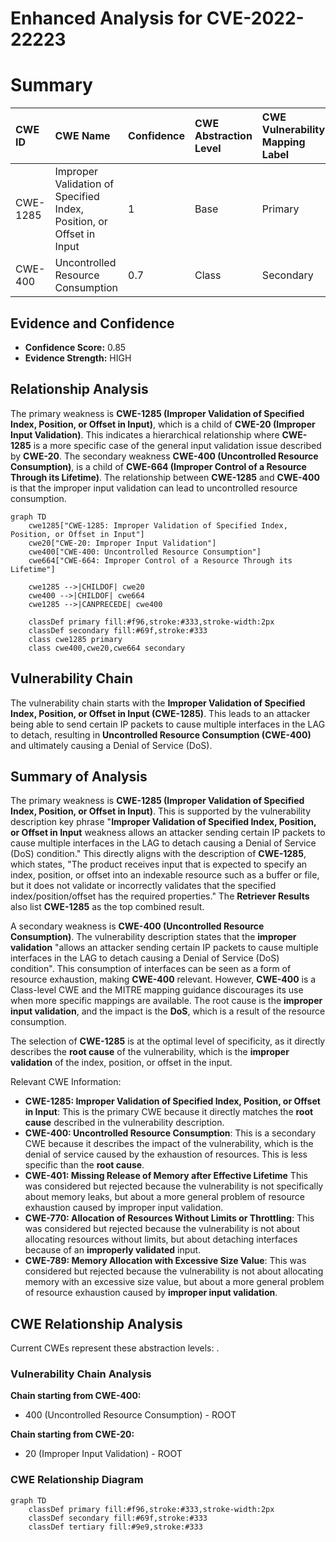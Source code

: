 # Enhanced Analysis for CVE-2022-22223

# Summary
| CWE ID    | CWE Name                                                               | Confidence | CWE Abstraction Level | CWE Vulnerability Mapping Label | CWE-Vulnerability Mapping Notes |
| :--------- | :--------------------------------------------------------------------- | :--------- | :-------------------- | :------------------------------ | :----------------------------- |
| CWE-1285  | Improper Validation of Specified Index, Position, or Offset in Input | 1          | Base                  | Primary                         | Allowed                      |
| CWE-400     | Uncontrolled Resource Consumption                                          | 0.7         | Class                     | Secondary                        | Discouraged                |

## Evidence and Confidence

*   **Confidence Score:** 0.85
*   **Evidence Strength:** HIGH

## Relationship Analysis
The primary weakness is **CWE-1285 (Improper Validation of Specified Index, Position, or Offset in Input)**, which is a child of **CWE-20 (Improper Input Validation)**. This indicates a hierarchical relationship where **CWE-1285** is a more specific case of the general input validation issue described by **CWE-20**. The secondary weakness **CWE-400 (Uncontrolled Resource Consumption)**, is a child of **CWE-664 (Improper Control of a Resource Through its Lifetime)**. The relationship between **CWE-1285** and **CWE-400** is that the improper input validation can lead to uncontrolled resource consumption.

```mermaid
graph TD
    cwe1285["CWE-1285: Improper Validation of Specified Index, Position, or Offset in Input"]
    cwe20["CWE-20: Improper Input Validation"]
    cwe400["CWE-400: Uncontrolled Resource Consumption"]
    cwe664["CWE-664: Improper Control of a Resource Through its Lifetime"]

    cwe1285 -->|CHILDOF| cwe20
    cwe400 -->|CHILDOF| cwe664
    cwe1285 -->|CANPRECEDE| cwe400

    classDef primary fill:#f96,stroke:#333,stroke-width:2px
    classDef secondary fill:#69f,stroke:#333
    class cwe1285 primary
    class cwe400,cwe20,cwe664 secondary
```

## Vulnerability Chain
The vulnerability chain starts with the **Improper Validation of Specified Index, Position, or Offset in Input (CWE-1285)**. This leads to an attacker being able to send certain IP packets to cause multiple interfaces in the LAG to detach, resulting in **Uncontrolled Resource Consumption (CWE-400)** and ultimately causing a Denial of Service (DoS).

## Summary of Analysis
The primary weakness is **CWE-1285 (Improper Validation of Specified Index, Position, or Offset in Input)**. This is supported by the vulnerability description key phrase "**Improper Validation of Specified Index, Position, or Offset in Input** weakness allows an attacker sending certain IP packets to cause multiple interfaces in the LAG to detach causing a Denial of Service (DoS) condition." This directly aligns with the description of **CWE-1285**, which states, "The product receives input that is expected to specify an index, position, or offset into an indexable resource such as a buffer or file, but it does not validate or incorrectly validates that the specified index/position/offset has the required properties." The **Retriever Results** also list **CWE-1285** as the top combined result.

A secondary weakness is **CWE-400 (Uncontrolled Resource Consumption)**. The vulnerability description states that the **improper validation** "allows an attacker sending certain IP packets to cause multiple interfaces in the LAG to detach causing a Denial of Service (DoS) condition". This consumption of interfaces can be seen as a form of resource exhaustion, making **CWE-400** relevant. However, **CWE-400** is a Class-level CWE and the MITRE mapping guidance discourages its use when more specific mappings are available. The root cause is the **improper input validation**, and the impact is the **DoS**, which is a result of the resource consumption.

The selection of **CWE-1285** is at the optimal level of specificity, as it directly describes the **root cause** of the vulnerability, which is the **improper validation** of the index, position, or offset in the input.

Relevant CWE Information:
- **CWE-1285: Improper Validation of Specified Index, Position, or Offset in Input**: This is the primary CWE because it directly matches the **root cause** described in the vulnerability description.
- **CWE-400: Uncontrolled Resource Consumption**: This is a secondary CWE because it describes the impact of the vulnerability, which is the denial of service caused by the exhaustion of resources. This is less specific than the **root cause**.
- **CWE-401: Missing Release of Memory after Effective Lifetime** This was considered but rejected because the vulnerability is not specifically about memory leaks, but about a more general problem of resource exhaustion caused by improper input validation.
- **CWE-770: Allocation of Resources Without Limits or Throttling**: This was considered but rejected because the vulnerability is not about allocating resources without limits, but about detaching interfaces because of an **improperly validated** input.
- **CWE-789: Memory Allocation with Excessive Size Value**: This was considered but rejected because the vulnerability is not about allocating memory with an excessive size value, but about a more general problem of resource exhaustion caused by **improper input validation**.


## CWE Relationship Analysis

Current CWEs represent these abstraction levels: .


### Vulnerability Chain Analysis

**Chain starting from CWE-400:**
- 400 (Uncontrolled Resource Consumption) - ROOT


**Chain starting from CWE-20:**
- 20 (Improper Input Validation) - ROOT



### CWE Relationship Diagram

```mermaid
graph TD
    classDef primary fill:#f96,stroke:#333,stroke-width:2px
    classDef secondary fill:#69f,stroke:#333
    classDef tertiary fill:#9e9,stroke:#333
```